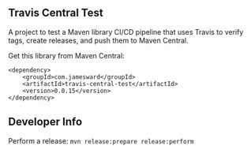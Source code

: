 Travis Central Test
-------------------

A project to test a Maven library CI/CD pipeline that uses Travis to verify tags, create releases, and push them to Maven Central.

Get this library from Maven Central:
```
<dependency>
    <groupId>com.jamesward</groupId>
    <artifactId>travis-central-test</artifactId>
    <version>0.0.15</version>
</dependency>
```

## Developer Info

Perform a release: `mvn release:prepare release:perform`
